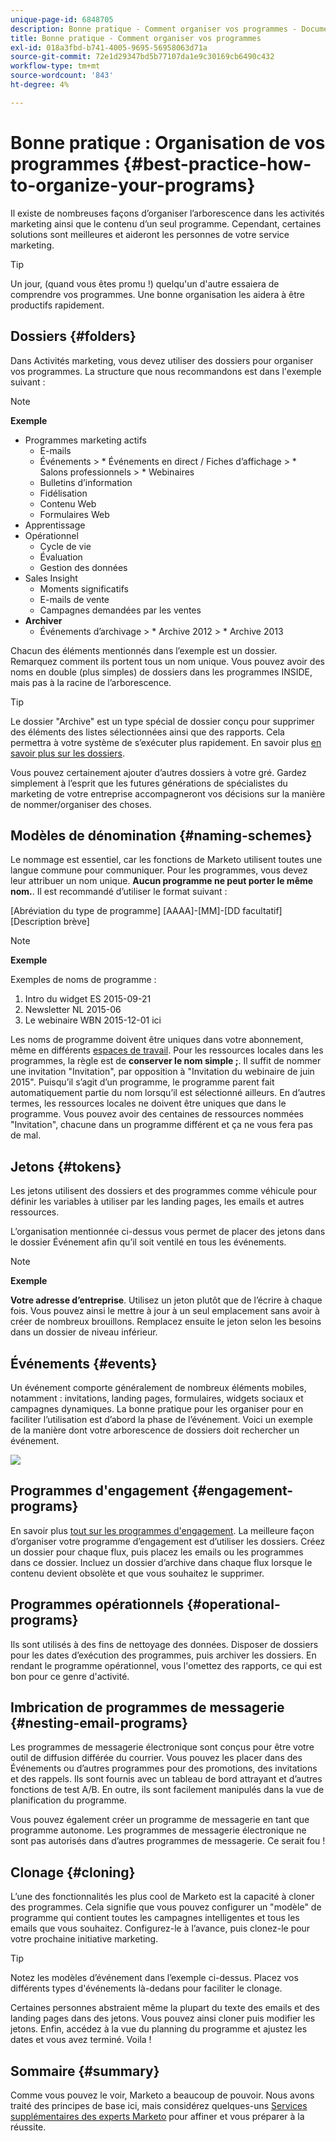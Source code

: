```yaml
---
unique-page-id: 6848705
description: Bonne pratique - Comment organiser vos programmes - Documents Marketo - Documentation du produit
title: Bonne pratique - Comment organiser vos programmes
exl-id: 018a3fbd-b741-4005-9695-56958063d71a
source-git-commit: 72e1d29347bd5b77107da1e9c30169cb6490c432
workflow-type: tm+mt
source-wordcount: '843'
ht-degree: 4%

---
```


# Bonne pratique : Organisation de vos programmes {#best-practice-how-to-organize-your-programs}

Il existe de nombreuses façons d’organiser l’arborescence dans les activités marketing ainsi que le contenu d’un seul programme. Cependant, certaines solutions sont meilleures et aideront les personnes de votre service marketing.

>[!TIP]
>
>Un jour, (quand vous êtes promu !) quelqu&#39;un d&#39;autre essaiera de comprendre vos programmes. Une bonne organisation les aidera à être productifs rapidement.

## Dossiers {#folders}

Dans Activités marketing, vous devez utiliser des dossiers pour organiser vos programmes. La structure que nous recommandons est dans l&#39;exemple suivant :

>[!NOTE]
>
>**Exemple**
>
>* Programmes marketing actifs
   >   * E-mails
   >   * Événements
      >      * Événements en direct / Fiches d’affichage
      >      * Salons professionnels
      >      * Webinaires
   >   * Bulletins d’information
   >   * Fidélisation
   >   * Contenu Web
   >   * Formulaires Web
>* Apprentissage
>* Opérationnel
   >   * Cycle de vie
   >   * Évaluation
   >   * Gestion des données
>* Sales Insight
   >   * Moments significatifs
   >   * E-mails de vente
   >   * Campagnes demandées par les ventes
>* **Archiver**
   >   * Événements d’archivage
      >      * Archive 2012
      >      * Archive 2013


Chacun des éléments mentionnés dans l’exemple est un dossier. Remarquez comment ils portent tous un nom unique. Vous pouvez avoir des noms en double (plus simples) de dossiers dans les programmes INSIDE, mais pas à la racine de l’arborescence.

>[!TIP]
>
>Le dossier &quot;Archive&quot; est un type spécial de dossier conçu pour supprimer des éléments des listes sélectionnées ainsi que des rapports. Cela permettra à votre système de s’exécuter plus rapidement. En savoir plus [en savoir plus sur les dossiers](/help/marketo/product-docs/core-marketo-concepts/miscellaneous/understanding-folders.md).

Vous pouvez certainement ajouter d’autres dossiers à votre gré. Gardez simplement à l’esprit que les futures générations de spécialistes du marketing de votre entreprise accompagneront vos décisions sur la manière de nommer/organiser des choses.

## Modèles de dénomination {#naming-schemes}

Le nommage est essentiel, car les fonctions de Marketo utilisent toutes une langue commune pour communiquer. Pour les programmes, vous devez leur attribuer un nom unique. **Aucun programme ne peut porter le même nom.**. Il est recommandé d’utiliser le format suivant :

[Abréviation du type de programme] [AAAA]-[MM]-[DD facultatif] [Description brève]

>[!NOTE]
>
>**Exemple**
>
>Exemples de noms de programme :
>
>1. Intro du widget ES 2015-09-21
>1. Newsletter NL 2015-06
>1. Le webinaire WBN 2015-12-01 ici


Les noms de programme doivent être uniques dans votre abonnement, même en différents [espaces de travail](/help/marketo/product-docs/administration/workspaces-and-person-partitions/understanding-workspaces-and-person-partitions.md).  Pour les ressources locales dans les programmes, la règle est de **conserver le nom simple ;**. Il suffit de nommer une invitation &quot;Invitation&quot;, par opposition à &quot;Invitation du webinaire de juin 2015&quot;. Puisqu’il s’agit d’un programme, le programme parent fait automatiquement partie du nom lorsqu’il est sélectionné ailleurs. En d’autres termes, les ressources locales ne doivent être uniques que dans le programme. Vous pouvez avoir des centaines de ressources nommées &quot;Invitation&quot;, chacune dans un programme différent et ça ne vous fera pas de mal.

## Jetons {#tokens}

Les jetons utilisent des dossiers et des programmes comme véhicule pour définir les variables à utiliser par les landing pages, les emails et autres ressources.

L’organisation mentionnée ci-dessus vous permet de placer des jetons dans le dossier Événement afin qu’il soit ventilé en tous les événements.

>[!NOTE]
>
>**Exemple**
>
>**Votre adresse d’entreprise**. Utilisez un jeton plutôt que de l’écrire à chaque fois. Vous pouvez ainsi le mettre à jour à un seul emplacement sans avoir à créer de nombreux brouillons. Remplacez ensuite le jeton selon les besoins dans un dossier de niveau inférieur.

## Événements {#events}

Un événement comporte généralement de nombreux éléments mobiles, notamment : invitations, landing pages, formulaires, widgets sociaux et campagnes dynamiques. La bonne pratique pour les organiser pour en faciliter l’utilisation est d’abord la phase de l’événement. Voici un exemple de la manière dont votre arborescence de dossiers doit rechercher un événement.

![](assets/capture.png)

## Programmes d&#39;engagement {#engagement-programs}

En savoir plus [tout sur les programmes d&#39;engagement](/help/marketo/product-docs/email-marketing/drip-nurturing/creating-an-engagement-program/understanding-engagement-programs.md). La meilleure façon d’organiser votre programme d’engagement est d’utiliser les dossiers. Créez un dossier pour chaque flux, puis placez les emails ou les programmes dans ce dossier. Incluez un dossier d’archive dans chaque flux lorsque le contenu devient obsolète et que vous souhaitez le supprimer.

## Programmes opérationnels {#operational-programs}

Ils sont utilisés à des fins de nettoyage des données. Disposer de dossiers pour les dates d’exécution des programmes, puis archiver les dossiers. En rendant le programme opérationnel, vous l&#39;omettez des rapports, ce qui est bon pour ce genre d&#39;activité.

## Imbrication de programmes de messagerie {#nesting-email-programs}

Les programmes de messagerie électronique sont conçus pour être votre outil de diffusion différée du courrier. Vous pouvez les placer dans des Événements ou d’autres programmes pour des promotions, des invitations et des rappels. Ils sont fournis avec un tableau de bord attrayant et d’autres fonctions de test A/B. En outre, ils sont facilement manipulés dans la vue de planification du programme.

Vous pouvez également créer un programme de messagerie en tant que programme autonome. Les programmes de messagerie électronique ne sont pas autorisés dans d’autres programmes de messagerie. Ce serait fou !

## Clonage {#cloning}

L’une des fonctionnalités les plus cool de Marketo est la capacité à cloner des programmes. Cela signifie que vous pouvez configurer un &quot;modèle&quot; de programme qui contient toutes les campagnes intelligentes et tous les emails que vous souhaitez. Configurez-le à l’avance, puis clonez-le pour votre prochaine initiative marketing.

>[!TIP]
>
>Notez les modèles d’événement dans l’exemple ci-dessus. Placez vos différents types d&#39;événements là-dedans pour faciliter le clonage.

Certaines personnes abstraient même la plupart du texte des emails et des landing pages dans des jetons. Vous pouvez ainsi cloner puis modifier les jetons. Enfin, accédez à la vue du planning du programme et ajustez les dates et vous avez terminé. Voila !

## Sommaire {#summary}

Comme vous pouvez le voir, Marketo a beaucoup de pouvoir. Nous avons traité des principes de base ici, mais considérez quelques-uns [Services supplémentaires des experts Marketo](https://www.marketo.com/services/) pour affiner et vous préparer à la réussite.
